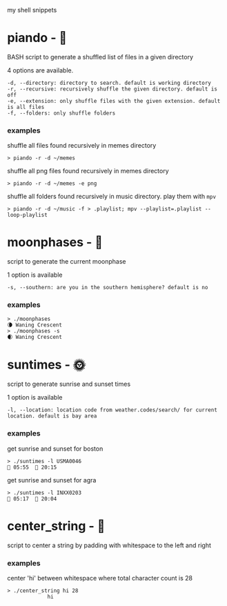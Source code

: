 my shell snippets

# piando - 🎹

BASH script to generate a shuffled list of files in a given directory

4 options are available. 
```
-d, --directory: directory to search. default is working directory
-r, --recursive: recursively shuffle the given directory. default is off
-e, --extension: only shuffle files with the given extension. default is all files
-f, --folders: only shuffle folders
```

### examples
shuffle all files found recursively in memes directory
```
> piando -r -d ~/memes
```
shuffle all png files found recursively in memes directory
```
> piando -r -d ~/memes -e png
```
shuffle all folders found recursively in music directory. play them with `mpv`
```
> piando -r -d ~/music -f > .playlist; mpv --playlist=.playlist --loop-playlist
```
# moonphases - 🌚
script to generate the current moonphase

1 option is available
```
-s, --southern: are you in the southern hemisphere? default is no
```
### examples
```
> ./moonphases
🌘 Waning Crescent
> ./moonphases -s
🌒 Waning Crescent
```

# suntimes - 🌞
script to generate sunrise and sunset times

1 option is available
```
-l, --location: location code from weather.codes/search/ for current location. default is bay area
```
### examples
get sunrise and sunset for boston
```
> ./suntimes -l USMA0046
🌄 05:55  🌇 20:15
```
get sunrise and sunset for agra
```
> ./suntimes -l INXX0203
🌄 05:17  🌇 20:04
```

# center_string - 🧵
script to center a string by padding with whitespace to the left and right

### examples
center 'hi' between whitespace where total character count is 28
```
> ./center_string hi 28
             hi             
```
